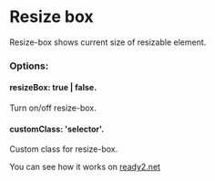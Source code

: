 # Resize box
Resize-box shows current size of resizable element.

<h3>Options:</h3>

<h4>resizeBox: true | false.</h4>
Turn on/off resize-box.

<h4>customClass: 'selector'.</h4> 
Custom class for resize-box.

You can see how it works on <a href="https://ready2.net/resizebox.shtml">ready2.net</a>
